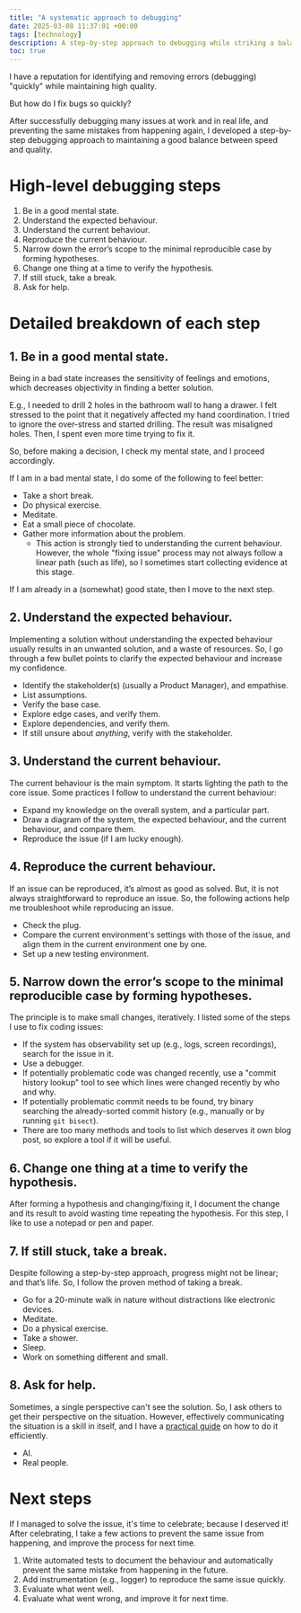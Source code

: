 ```yaml
---
title: "A systematic approach to debugging"
date: 2025-03-08 11:37:01 +00:00
tags: [technology]
description: A step-by-step approach to debugging while striking a balance between speed and quality.
toc: true
---
```


I have a reputation for identifying and removing errors (debugging) "quickly" while maintaining high quality. 

But how do I fix bugs so quickly?

After successfully debugging many issues at work and in real life, and preventing the same mistakes from happening again, I developed a step-by-step debugging approach to maintaining a good balance between speed and quality.

# High-level debugging steps

1. Be in a good mental state.
2. Understand the expected behaviour.
3. Understand the current behaviour.
4. Reproduce the current behaviour.
5. Narrow down the error’s scope to the minimal reproducible case by forming hypotheses.
6. Change one thing at a time to verify the hypothesis.
7. If still stuck, take a break.
8. Ask for help.

# Detailed breakdown of each step

## 1. Be in a good mental state.

Being in a bad state increases the sensitivity of feelings and emotions, which decreases objectivity in finding a better solution. 

E.g., I needed to drill 2 holes in the bathroom wall to hang a drawer. I felt stressed to the point that it negatively affected my hand coordination. I tried to ignore the over-stress and started drilling. The result was misaligned holes. Then, I spent even more time trying to fix it.

So, before making a decision, I check my mental state, and I proceed accordingly.

If I am in a bad mental state, I do some of the following to feel better:

- Take a short break.
- Do physical exercise.
- Meditate.
- Eat a small piece of chocolate.
- Gather more information about the problem.
	- This action is strongly tied to understanding the current behaviour. However, the whole "fixing issue" process may not always follow a linear path (such as life), so I sometimes start collecting evidence at this stage.

If I am already in a (somewhat) good state, then I move to the next step.

## 2. Understand the expected behaviour.

Implementing a solution without understanding the expected behaviour usually results in an unwanted solution, and a waste of resources. So, I go through a few bullet points to clarify the expected behaviour and increase my confidence.

- Identify the stakeholder(s) (usually a Product Manager), and empathise.
- List assumptions.
- Verify the base case.
- Explore edge cases, and verify them.
- Explore dependencies, and verify them.
- If still unsure about *anything*, verify with the stakeholder.

## 3. Understand the current behaviour.

The current behaviour is the main symptom. It starts lighting the path to the core issue. Some practices I follow to understand the current behaviour:

- Expand my knowledge on the overall system, and a particular part.
- Draw a diagram of the system, the expected behaviour, and the current behaviour, and compare them.
- Reproduce the issue (if I am lucky enough).

## 4. Reproduce the current behaviour.

If an issue can be reproduced, it’s almost as good as solved. But, it is not always straightforward to reproduce an issue. So, the following actions help me troubleshoot while reproducing an issue.

- Check the plug.
- Compare the current environment's settings with those of the issue, and align them in the current environment one by one.
- Set up a new testing environment.

## 5. Narrow down the error’s scope to the minimal reproducible case by forming hypotheses.

The principle is to make small changes, iteratively. I listed some of the steps I use to fix coding issues:

- If the system has observability set up (e.g., logs, screen recordings), search for the issue in it.
- Use a debugger.
- If potentially problematic code was changed recently, use a "commit history lookup" tool to see which lines were changed recently by who and why.
- If potentially problematic commit needs to be found, try binary searching the already-sorted commit history (e.g., manually or by running `git bisect`).
- There are too many methods and tools to list which deserves it own blog post, so explore a tool if it will be useful.

## 6. Change one thing at a time to verify the hypothesis.

After forming a hypothesis and changing/fixing it, I document the change and its result to avoid wasting time repeating the hypothesis. For this step, I like to use a notepad or pen and paper.

## 7. If still stuck, take a break.

Despite following a step-by-step approach, progress might not be linear; and that’s life. So, I follow the proven method of taking a break.

- Go for a 20-minute walk in nature without distractions like electronic devices.
- Meditate.
- Do a physical exercise.
- Take a shower.
- Sleep.
- Work on something different and small.

## 8. Ask for help.

Sometimes, a single perspective can't see the solution. So, I ask others to get their perspective on the situation. However, effectively communicating the situation is a skill in itself, and I have a [practical guide](https://baransblog.com/how-to-communicate-effectively-a-simple-and-practical-guide/) on how to do it efficiently.

- AI.
- Real people.

# Next steps

If I managed to solve the issue, it's time to celebrate; because I deserved it! After celebrating, I take a few actions to prevent the same issue from happening, and improve the process for next time.

1. Write automated tests to document the behaviour and automatically prevent the same mistake from happening in the future.
2. Add instrumentation (e.g., logger) to reproduce the same issue quickly.
3. Evaluate what went well.
4. Evaluate what went wrong, and improve it for next time.